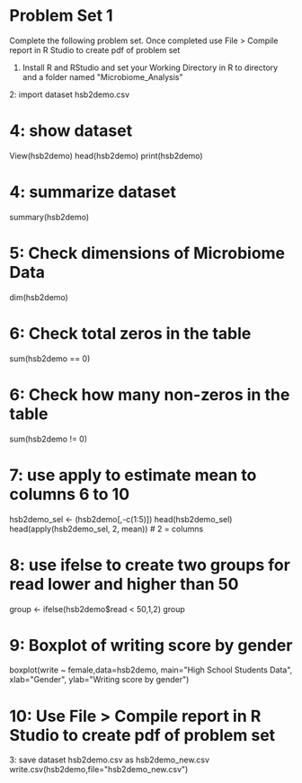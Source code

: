 # Problem Set 1
Complete the following problem set. Once completed use File > Compile report in R Studio to create pdf of problem set

1. Install R and RStudio and set your Working Directory in R to directory and a folder named "Microbiome_Analysis"


2: import dataset hsb2demo.csv


# 4: show dataset
View(hsb2demo)
head(hsb2demo)
print(hsb2demo)

# 4: summarize dataset
summary(hsb2demo)

# 5: Check dimensions of Microbiome Data
dim(hsb2demo)

# 6: Check total zeros in the table
sum(hsb2demo == 0)

# 6: Check how many non-zeros in the table
sum(hsb2demo != 0)

# 7: use apply to estimate mean to columns 6 to 10 
hsb2demo_sel <- (hsb2demo[,-c(1:5)])
head(hsb2demo_sel)
head(apply(hsb2demo_sel, 2, mean)) # 2 = columns

# 8: use ifelse to create two groups for read lower and higher than 50 
group <- ifelse(hsb2demo$read < 50,1,2)
group

# 9: Boxplot of writing score by gender
boxplot(write ~ female,data=hsb2demo, main="High School
Students Data", xlab="Gender", ylab="Writing score by gender")

# 10: Use File > Compile report in R Studio to create pdf of problem set 

3: save dataset hsb2demo.csv as hsb2demo_new.csv
write.csv(hsb2demo,file="hsb2demo_new.csv")
